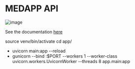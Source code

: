 # MEDAPP API
 
![image](https://user-images.githubusercontent.com/77710222/191312115-79206a3e-09c5-4bef-b956-212cbb7a6434.png)


See the documentation [here](https://capstone-appointments-api-ta75cu5v6q-ue.a.run.app/docs)


source venv/bin/activate
cd app/

- uvicorn main:app --reload
- gunicorn --bind :$PORT --workers 1 --worker-class uvicorn.workers.UvicornWorker --threads 8 app.main:app
